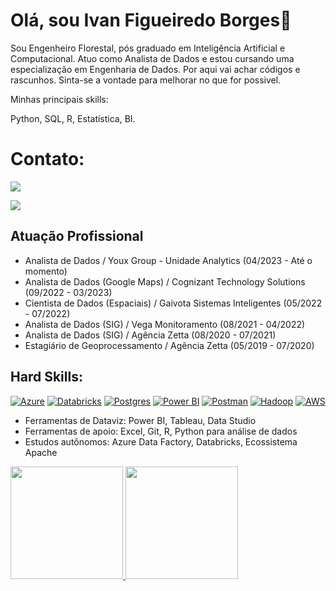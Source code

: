 # Olá, sou Ivan Figueiredo Borges👋

Sou Engenheiro Florestal, pós graduado em Inteligência Artificial e Computacional.
Atuo como Analista de Dados e estou cursando uma especialização em Engenharia de Dados.
Por aqui vai achar códigos e rascunhos. Sinta-se a vontade para melhorar no que for possivel.

Minhas principais skills:

<link rel="stylesheet" href="https://cdn.jsdelivr.net/gh/devicons/devicon@v2.15.1/devicon.min.css"> Python, <link rel="stylesheet" href="https://cdn.jsdelivr.net/gh/devicons/devicon@v2.15.1/devicon.min.css"> SQL, <link rel="stylesheet" href="https://cdn.jsdelivr.net/gh/devicons/devicon@v2.15.1/devicon.min.css"> R, <link rel="stylesheet" href="https://cdn.jsdelivr.net/gh/devicons/devicon@v2.15.1/devicon.min.css"> Estatística, <link rel="stylesheet" href="https://cdn.jsdelivr.net/gh/devicons/devicon@v2.15.1/devicon.min.css"> BI.


# Contato:

<a href="https://www.linkedin.com/in/ivan-borges-7517a1115/" target="_blank"><img src="https://img.shields.io/badge/-LinkedIn-%230077B5?style=for-the-badge&logo=linkedin&logoColor=white" target="_blank"></a>   

</div> <a href = "ivanfborges@gmail.com"><img src="https://img.shields.io/badge/Gmail-D14836?style=for-the-badge&logo=gmail&logoColor=white" target="_blank"></a>

## Atuação Profissional 

- Analista de Dados / Youx Group - Unidade Analytics (04/2023 - Até o momento)
- Analista de Dados (Google Maps) / Cognizant Technology Solutions (09/2022 - 03/2023)
- Cientista de Dados (Espaciais) / Gaivota Sistemas Inteligentes (05/2022 - 07/2022)
- Analista de Dados (SIG) / Vega Monitoramento (08/2021 - 04/2022)
- Analista de Dados (SIG) / Agência Zetta (08/2020 - 07/2021)
- Estagiário de Geoprocessamento / Agência Zetta (05/2019 - 07/2020)

## Hard Skills:
[![Azure](https://img.shields.io/badge/microsoft%20azure-0089D6?style=for-the-badge&logo=microsoft-azure&logoColor=white)](https://github.com/ivanfborges/ivanfborges/edit/main/README.md)
[![Databricks](https://img.shields.io/badge/Databricks-FF3621?style=for-the-badge&logo=Databricks&logoColor=white)](https://github.com/ivanfborges/ivanfborges/edit/main/README.md)
[![Postgres](https://img.shields.io/badge/PostgreSQL-316192?style=for-the-badge&logo=postgresql&logoColor=white)](https://github.com/ivanfborges/ivanfborges/edit/main/README.md)
[![Power BI](https://img.shields.io/badge/PowerBI-F2C811?style=for-the-badge&logo=Power%20BI&logoColor=white)](https://github.com/ivanfborges/ivanfborges/edit/main/README.md)
[![Postman](https://img.shields.io/badge/Postman-FF6C37?style=for-the-badge&logo=Postman&logoColor=white)](https://github.com/ivanfborges/ivanfborges/edit/main/README.md)
[![Hadoop](https://img.shields.io/badge/Hadoop-5849be?style=for-the-badge&logo=Hadoop&logoColor=white)](https://github.com/ivanfborges/ivanfborges/edit/main/README.md)
[![AWS](https://img.shields.io/badge/AWS-0052CC?style=for-the-badge&logo=AWS&logoColor=white)](https://github.com/ivanfborges/ivanfborges/edit/main/README.md)

- Ferramentas de Dataviz: Power BI, Tableau, Data Studio
- Ferramentas de apoio: Excel, Git, R, Python para análise de dados
- Estudos autônomos: Azure Data Factory, Databricks, Ecossistema Apache 

<div>
<a href="https://github.com/ivanfborges">
<img height="180em" src="https://github-readme-stats.vercel.app/api/top-langs/?username=ivanfborges&layout=compact&langs_count=7&theme=dracula"/>
<img height="180em" src="https://github-readme-stats.vercel.app/api?username=ivanfborges&show_icons=true&theme=dracula&include_all_commits=true&count_private=true"/>
</div>
